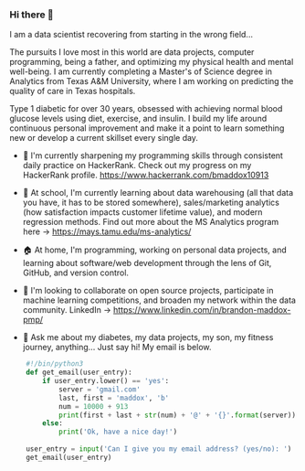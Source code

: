 ### Hi there 👋
<!--
**brandonmaddox/brandonmaddox** is a ✨ _special_ ✨ repository because its `README.md` (this file) appears on your GitHub profile.
-->
I am a data scientist recovering from starting in the wrong field...

The pursuits I love most in this world are data projects, computer programming, being a father, and optimizing my physical health and mental well-being. I am currently completing a Master's of Science degree in Analytics from Texas A&M University, where I am working on predicting the quality of care in Texas hospitals.

Type 1 diabetic for over 30 years, obsessed with achieving normal blood glucose levels using diet, exercise, and insulin. I build my life around continuous personal improvement and make it a point to learn something new or develop a current skillset every single day.

- 🔭 I'm currently sharpening my programming skills through consistent daily practice on HackerRank. Check out my progress on my HackerRank profile. https://www.hackerrank.com/bmaddox10913

- 🌱 At school, I'm currently learning about data warehousing (all that data you have, it has to be stored somewhere), sales/marketing analytics (how satisfaction impacts customer lifetime value), and modern regression methods. Find out more about the MS Analytics program here -> https://mays.tamu.edu/ms-analytics/

- 🏠 At home, I'm programming, working on personal data projects, and learning about software/web development through the lens of Git, GitHub, and version control. 

- 👯 I'm looking to collaborate on open source projects, participate in machine learning competitions, and broaden my network within the data community. LinkedIn -> https://www.linkedin.com/in/brandon-maddox-pmp/

- 💬 Ask me about my diabetes, my data projects, my son, my fitness journey, anything... Just say hi! My email is below.

```python
    #!/bin/python3
    def get_email(user_entry):
        if user_entry.lower() == 'yes':
            server = 'gmail.com'
            last, first = 'maddox', 'b'
            num = 10000 + 913
            print(first + last + str(num) + '@' + '{}'.format(server))
        else:
            print('Ok, have a nice day!')
            
    user_entry = input('Can I give you my email address? (yes/no): ')
    get_email(user_entry)
```
